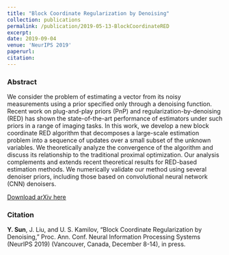 ```yaml
---
title: "Block Coordinate Regularization by Denoising"
collection: publications
permalink: /publication/2019-05-13-BlockCoordinateRED
excerpt:
date: 2019-09-04
venue: 'NeurIPS 2019'
paperurl:
citation:
---
```


### Abstract
We consider the problem of estimating a vector from its noisy measurements using a prior specified only through a denoising function. Recent work on plug-and-play priors (PnP) and regularization-by-denoising (RED) has shown the state-of-the-art performance of estimators under such priors in a range of imaging tasks. In this work, we develop a new block coordinate RED algorithm that decomposes a large-scale estimation problem into a sequence of updates over a small subset of the unknown variables. We theoretically analyze the convergence of the algorithm and discuss its relationship to the traditional proximal optimization. Our analysis complements and extends recent theoretical results for RED-based estimation methods. We numerically validate our method using several denoiser priors, including those based on convolutional neural network (CNN) denoisers.

[Download arXiv here](https://128.84.21.199/abs/1905.05113)

### Citation
__Y. Sun__, J. Liu, and U. S. Kamilov, “Block Coordinate Regularization by Denoising,” Proc. Ann. Conf. Neural Information Processing Systems (NeurIPS 2019) (Vancouver, Canada, December 8-14), in press.
